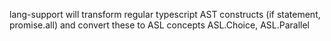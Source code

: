 lang-support will transform regular typescript AST constructs (if statement, promise.all) and convert these to ASL concepts ASL.Choice, ASL.Parallel

